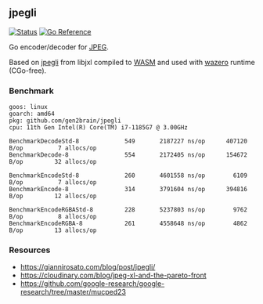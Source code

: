 ## jpegli
[![Status](https://github.com/gen2brain/jpegli/actions/workflows/test.yml/badge.svg)](https://github.com/gen2brain/jpegli/actions)
[![Go Reference](https://pkg.go.dev/badge/github.com/gen2brain/jpegli.svg)](https://pkg.go.dev/github.com/gen2brain/jpegli)

Go encoder/decoder for [JPEG](https://en.wikipedia.org/wiki/JPEG).

Based on [jpegli](https://github.com/libjxl/libjxl/blob/main/lib/jpegli/README.md) from libjxl compiled to [WASM](https://en.wikipedia.org/wiki/WebAssembly) and used with [wazero](https://wazero.io/) runtime (CGo-free).

### Benchmark

```
goos: linux
goarch: amd64
pkg: github.com/gen2brain/jpegli
cpu: 11th Gen Intel(R) Core(TM) i7-1185G7 @ 3.00GHz

BenchmarkDecodeStd-8       	     549	   2187227 ns/op	  407120 B/op	       7 allocs/op
BenchmarkDecode-8          	     554	   2172405 ns/op	  154672 B/op	      32 allocs/op

BenchmarkEncodeStd-8       	     260	   4601558 ns/op	    6109 B/op	       7 allocs/op
BenchmarkEncode-8          	     314	   3791604 ns/op	  394816 B/op	      12 allocs/op

BenchmarkEncodeRGBAStd-8   	     228	   5237803 ns/op	    9762 B/op	       8 allocs/op
BenchmarkEncodeRGBA-8      	     261	   4558648 ns/op	    4862 B/op	      13 allocs/op
```

### Resources

* https://giannirosato.com/blog/post/jpegli/
* https://cloudinary.com/blog/jpeg-xl-and-the-pareto-front
* https://github.com/google-research/google-research/tree/master/mucped23

